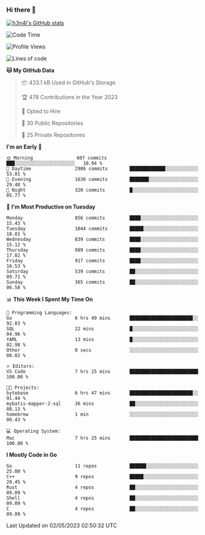 ### Hi there 👋

[![h3n4l's GitHub stats](https://github-readme-stats.vercel.app/api?username=h3n4l&count_private=true&show_icons=true&theme=radical)](https://github.com/h3n4l/github-readme-stats)

<!--START_SECTION:waka-->
![Code Time](http://img.shields.io/badge/Code%20Time-1%2C190%20hrs%2016%20mins-blue)

![Profile Views](http://img.shields.io/badge/Profile%20Views-4-blue)

![Lines of code](https://img.shields.io/badge/From%20Hello%20World%20I%27ve%20Written-2.9%20million%20lines%20of%20code-blue)

**🐱 My GitHub Data** 

> 📦 433.1 kB Used in GitHub's Storage 
 > 
> 🏆 478 Contributions in the Year 2023
 > 
> 💼 Opted to Hire
 > 
> 📜 30 Public Repositories 
 > 
> 🔑 25 Private Repositories 
 > 
**I'm an Early 🐤** 

```text
🌞 Morning                607 commits         ███░░░░░░░░░░░░░░░░░░░░░░   10.94 % 
🌆 Daytime                2986 commits        █████████████░░░░░░░░░░░░   53.81 % 
🌃 Evening                1636 commits        ███████░░░░░░░░░░░░░░░░░░   29.48 % 
🌙 Night                  320 commits         █░░░░░░░░░░░░░░░░░░░░░░░░   05.77 % 
```
📅 **I'm Most Productive on Tuesday** 

```text
Monday                   856 commits         ████░░░░░░░░░░░░░░░░░░░░░   15.43 % 
Tuesday                  1044 commits        █████░░░░░░░░░░░░░░░░░░░░   18.81 % 
Wednesday                839 commits         ████░░░░░░░░░░░░░░░░░░░░░   15.12 % 
Thursday                 989 commits         ████░░░░░░░░░░░░░░░░░░░░░   17.82 % 
Friday                   917 commits         ████░░░░░░░░░░░░░░░░░░░░░   16.53 % 
Saturday                 539 commits         ██░░░░░░░░░░░░░░░░░░░░░░░   09.71 % 
Sunday                   365 commits         ██░░░░░░░░░░░░░░░░░░░░░░░   06.58 % 
```


📊 **This Week I Spent My Time On** 

```text
💬 Programming Languages: 
Go                       6 hrs 49 mins       ███████████████████████░░   92.03 % 
SQL                      22 mins             █░░░░░░░░░░░░░░░░░░░░░░░░   04.96 % 
YAML                     13 mins             █░░░░░░░░░░░░░░░░░░░░░░░░   02.98 % 
Other                    0 secs              ░░░░░░░░░░░░░░░░░░░░░░░░░   00.02 % 

🔥 Editors: 
VS Code                  7 hrs 25 mins       █████████████████████████   100.00 % 

🐱‍💻 Projects: 
bytebase                 6 hrs 47 mins       ███████████████████████░░   91.44 % 
mybatis-mapper-2-sql     36 mins             ██░░░░░░░░░░░░░░░░░░░░░░░   08.13 % 
homebrew                 1 min               ░░░░░░░░░░░░░░░░░░░░░░░░░   00.43 % 

💻 Operating System: 
Mac                      7 hrs 25 mins       █████████████████████████   100.00 % 
```

**I Mostly Code in Go** 

```text
Go                       11 repos            ██████░░░░░░░░░░░░░░░░░░░   25.00 % 
C++                      9 repos             █████░░░░░░░░░░░░░░░░░░░░   20.45 % 
Rust                     4 repos             ██░░░░░░░░░░░░░░░░░░░░░░░   09.09 % 
Shell                    4 repos             ██░░░░░░░░░░░░░░░░░░░░░░░   09.09 % 
C                        4 repos             ██░░░░░░░░░░░░░░░░░░░░░░░   09.09 % 
```




 Last Updated on 02/05/2023 02:50:32 UTC
<!--END_SECTION:waka-->

